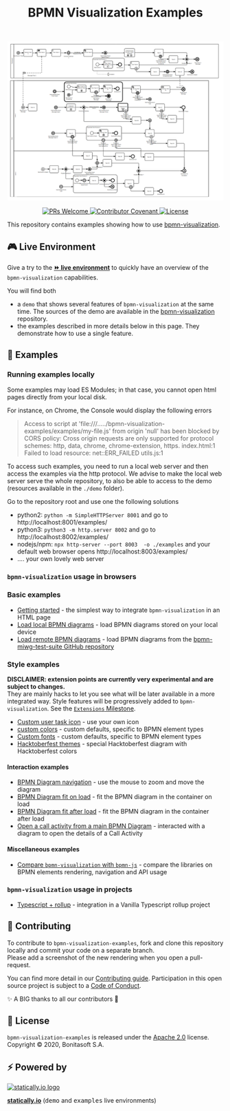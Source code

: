 <h1 align="center">BPMN Visualization Examples</h1> <br>
<p align="center">
    <p align="center">
        <a href="https://cdn.statically.io/gh/process-analytics/bpmn-visualization-examples/master/demo/index.html">
            <img src="examples_home.png" alt="examples overview">
        </a> 
    </p>
    <p align="center">
        <a href="CONTRIBUTING.md">
            <img alt="PRs Welcome" src="https://img.shields.io/badge/PRs-welcome-ff69b4.svg?style=flat-square"> 
        </a> 
        <a href="https://github.com/process-analytics/.github/blob/main/CODE_OF_CONDUCT.md">
            <img alt="Contributor Covenant" src="https://img.shields.io/badge/Contributor%20Covenant-v2.0%20adopted-ff69b4.svg"> 
        </a> 
        <a href="LICENSE">
            <img alt="License" src="https://img.shields.io/github/license/process-analytics/bpmn-visualization-examples?color=blue"> 
        </a> 
    </p>
</p>

This repository contains examples showing how to use [bpmn-visualization](https://github.com/process-analytics/bpmn-visualization-js).


## 🎮 Live Environment

Give a try to the [__⏩ live environment__](https://cdn.statically.io/gh/process-analytics/bpmn-visualization-examples/master/examples/index.html)
to quickly have an overview of the `bpmn-visualization` capabilities.

You will find both
- a `demo` that shows several features of `bpmn-visualization` at the same time. The sources of the demo are available in the
[bpmn-visualization](https://github.com/process-analytics/bpmn-visualization-js) repository.
- the examples described in more details below in this page. They demonstrate how to use a single feature.


## 🔭 Examples

### Running examples locally

Some examples may load ES Modules; in that case, you cannot open html pages directly from your local disk.

For instance, on Chrome, the Console would display the following errors 
> Access to script at 'file:///...../bpmn-visualization-examples/examples/my-file.js' from origin 'null' has been
> blocked by CORS policy: Cross origin requests are only supported for protocol schemes: http, data, chrome,
> chrome-extension, https. index.html:1  
> Failed to load resource: net::ERR_FAILED utils.js:1

To access such examples, you need to run a local web server and then access the examples via the http protocol.
We advise to make the local web server serve the whole repository, to also be able to access to the demo (resources available
in the `./demo` folder). 

Go to the repository root and use one the following solutions 
- python2: `python -m SimpleHTTPServer 8001` and go to http://localhost:8001/examples/ 
- python3: `python3 -m http.server 8002` and go to http://localhost:8002/examples/ 
- nodejs/npm: `npx http-server --port 8003  -o ./examples` and your default web browser opens http://localhost:8003/examples/ 
- .... your own lovely web server


### `bpmn-visualization` usage in browsers 

### Basic examples

- [Getting started](examples/01-getting-started/README.md) - the simplest way to integrate `bpmn-visualization` in an HTML page
- [Load local BPMN diagrams](examples/load-local-bpmn-diagrams/README.md) - load BPMN diagrams stored on your local device
- [Load remote BPMN diagrams](examples/load-remote-bpmn-diagrams/README.md) - load BPMN diagrams from the [bpmn-miwg-test-suite GitHub repository](https://github.com/bpmn-miwg/bpmn-miwg-test-suite)

### Style examples

**DISCLAIMER: extension points are currently very experimental and are subject to changes.**  
They are mainly hacks to let you see what will be later available in a more integrated way. Style features will
be progressively added to `bpmn-visualization`. See the [`Extensions` Milestone](https://github.com/process-analytics/bpmn-visualization-js/milestone/13).

- [Custom user task icon](examples/style/custom-user-task-icon/README.md) - use your own icon
- [custom colors](examples/style/custom-colors/README.md) - custom defaults, specific to BPMN element types
- [Custom fonts](examples/style/custom-fonts/README.md) - custom defaults, specific to BPMN element types
- [Hacktoberfest themes](examples/style/hacktoberfest-diagram/README.md) - special Hacktoberfest diagram with Hacktoberfest colors


#### Interaction examples

- [BPMN Diagram navigation](examples/interaction/diagram-navigation/README.md) - use the mouse to zoom and move the diagram 
- [BPMN Diagram fit on load](examples/interaction/diagram-fit-on-load/README.md) - fit the BPMN diagram in the container on load
- [BPMN Diagram fit after load](examples/interaction/diagram-fit-after-load/README.md) - fit the BPMN diagram in the container after load
- [Open a call activity from a main BPMN Diagram](./examples/interaction/call_activity_with_modal_on_mouse_over/README.md) - interacted with a diagram to open the details of a Call Activity

#### Miscellaneous examples

- [Compare `bpmn-visualization` with `bpmn-js`](./examples/misc/compare-with-bpmn-js/README.md) - compare the libraries on BPMN elements rendering, navigation and API usage

### `bpmn-visualization` usage in projects

- [Typescript + rollup](examples/projects/typescript-vanilla-with-rollup/README.md) - integration in a Vanilla Typescript rollup project


## 🔧 Contributing

To contribute to `bpmn-visualization-examples`, fork and clone this repository locally and commit your code on a separate branch. \
Please add a screenshot of the new rendering when you open a pull-request.

You can find more detail in our [Contributing guide](CONTRIBUTING.md). Participation in this open source project is subject to a [Code of Conduct](https://github.com/process-analytics/.github/blob/main/CODE_OF_CONDUCT.md).

:sparkles: A BIG thanks to all our contributors :slightly_smiling_face:


## 📃 License

`bpmn-visualization-examples` is released under the [Apache 2.0](LICENSE) license. \
Copyright &copy; 2020, Bonitasoft S.A.


## ⚡ Powered by

[![statically.io logo](https://statically.io/icons/icon-96x96.png "statically.io")](https://statically.io)

**[statically.io](https://statically.io)** (<kbd>demo</kbd> and <kbd>examples</kbd> live environments)
